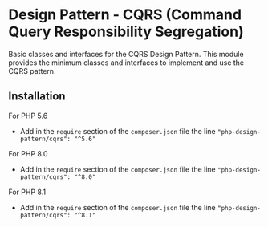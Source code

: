 # Design Pattern - CQRS (Command Query Responsibility Segregation)

Basic classes and interfaces for the CQRS Design Pattern. This module provides the minimum classes and interfaces to 
implement and use the CQRS pattern. 

## Installation

For PHP 5.6
- Add in the `require` section of the `composer.json` file the line `"php-design-pattern/cqrs": "^5.6"`

For PHP 8.0
- Add in the `require` section of the `composer.json` file the line `"php-design-pattern/cqrs": "^8.0"`

For PHP 8.1
- Add in the `require` section of the `composer.json` file the line `"php-design-pattern/cqrs": "^8.1"`
